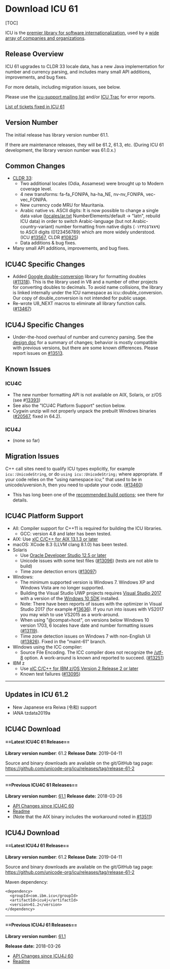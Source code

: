# Download ICU 61

[TOC]

ICU is the [premier library for software
internationalization](http://site.icu-project.org/#TOC-What-is-ICU-), used by a
[wide array of companies and organizations](../home/index.md).

## Release Overview

ICU 61 upgrades to CLDR 33 locale data, has a new Java implementation for number
and currency parsing, and includes many small API additions, improvements, and
bug fixes.

For more details, including migration issues, see below.

Please use the [icu-support mailing list](../contacts.md) and/or [ICU
Trac](http://bugs.icu-project.org/trac/newticket) for error reports.

[List of tickets fixed in ICU
61](http://bugs.icu-project.org/trac/query?status=closed&resolution=fixed&resolution=fixedbyotherticket&milestone=61.1&group=component&max=999&col=id&col=summary&col=resolution&col=milestone&col=status&col=owner&col=type&col=priority&col=project&col=weeks&order=priority)

## Version Number

The initial release has library version number 61.1.

If there are maintenance releases, they will be 61.2, 61.3, etc. (During ICU 61
development, the library version number was 61.0.x.)

## Common Changes

*   [CLDR 33](http://cldr.unicode.org/index/downloads/cldr-33):
    *   Two additional locales (Odia, Assamese) were brought up to Modern
        coverage level.
    *   4 new transforms: fa-fa_FONIPA, ha-ha_NE, nv-nv_FONIPA, vec-vec_FONIPA.
    *   New currency code MRU for Mauritania.
    *   Arabic native vs. ASCII digits: It is now possible to change a single
        data value
        ([locales/ar.txt](http://bugs.icu-project.org/trac/browser/trunk/icu4c/source/data/locales/ar.txt)
        NumberElements/default → "latn", rebuild ICU data) in order to switch
        Arabic-language (but not Arabic-country-variant) number formatting from
        native digits (٠١٢٣٤٥٦٧٨٩) to ASCII digits (0123456789) which are more
        widely understood. (ICU
        [#13567](http://bugs.icu-project.org/trac/ticket/13567), CLDR
        [#10825](https://unicode.org/cldr/trac/ticket/10825))
    *   Data additions & bug fixes.
*   Many small API additions, improvements, and bug fixes.

## ICU4C Specific Changes

*   Added [Google
    double-conversion](https://github.com/google/double-conversion) library for
    formatting doubles
    ([#11318](http://bugs.icu-project.org/trac/ticket/11318)). This is the
    library used in V8 and a number of other projects for converting doubles to
    decimals. To avoid name collisions, the library is linked internally under
    the ICU namespace as icu::double_conversion. Our copy of double_conversion
    is not intended for public usage.
*   Re-wrote U8_NEXT macros to eliminate all library function calls.
    ([#13467](http://bugs.icu-project.org/trac/ticket/13467))

## ICU4J Specific Changes

*   Under-the-hood overhaul of number and currency parsing. See the [design
    doc](https://docs.google.com/document/d/e/2PACX-1vRGRHf7Ga80UzrPxuqXUq67PR0491I7FFp2Ha7MbJaNy-WVLKWwJS_EMsS-7AraivDVsSAQ1aNyWC-L/pub)
    for a summary of changes; behavior is mostly compatible with previous
    versions, but there are some known differences. Please report issues on
    [#13513](http://bugs.icu-project.org/trac/ticket/13513).

## Known Issues

### ICU4C

*   The new number formatting API is not available on AIX, Solaris, or z/OS (see
    #[13393](https://ssl.icu-project.org/trac/ticket/13393))
*   See also the "ICU4C Platform Support" section below.
*   Cygwin unzip will not properly unpack the prebuilt Windows binaries
    ([#20567](https://unicode-org.atlassian.net/browse/ICU-20567), fixed in
    64.2).

### ICU4J

*   (none so far)

## Migration Issues

C++ call sites need to qualify ICU types explicitly, for example
`icu::UnicodeString`, or do `using icu::UnicodeString;` where appropriate. If
your code relies on the "using namespace icu;" that used to be in
unicode/uversion.h, then you need to update your code.
([#13460](http://bugs.icu-project.org/trac/ticket/13460))

*   This has long been one of the [recommended build
    options](http://source.icu-project.org/repos/icu/trunk/icu4c/readme.html#RecBuild);
    see there for details.

## ICU4C Platform Support

*   All: Compiler support for C++11 is required for building the ICU libraries.
    *   GCC: version 4.8 and later has been tested.
*   AIX: Use [xlC C/C++ for AIX 13.1.3 or
    later](http://www-01.ibm.com/support/docview.wss?uid=swg24041101)
*   macOS: XCode 8.3 (LLVM clang 8.1.0) has been tested.
*   Solaris
    *   Use [Oracle Developer Studio 12.5 or
        later](https://blogs.oracle.com//solaris/entry/oracle_developer_studio_12_5)
    *   Unicode issues with some test files
        ([#13096](http://bugs.icu-project.org/trac/ticket/13096)) (tests are not
        able to build)
    *   Time zone detection errors
        ([#13097](http://bugs.icu-project.org/trac/ticket/13097))
*   Windows:
    *   The minimum supported version is Windows 7. Windows XP and Windows Vista
        are no longer supported.
    *   Building the Visual Studio UWP projects requires [Visual Studio
        2017](https://www.visualstudio.com/downloads/) with a version of the
        [Windows 10 SDK](https://developer.microsoft.com/windows/downloads)
        installed.
    *   Note: There have been reports of issues with the optimizer in Visual
        Studio 2017 (for example
        #[13636](http://bugs.icu-project.org/trac/ticket/13636)). If you run
        into issues with VS2017 you may wish to use VS2015 as a work-around.
    *   When using "@compat=host", on versions below Windows 10 version 1703, 6
        locales have date and number formatting issues
        ([#13119](http://bugs.icu-project.org/trac/ticket/13119)).
    *   Time zone detection issues on Windows 7 with non-English UI
        ([#13826](http://bugs.icu-project.org/trac/ticket/13826)). Fixed in the
        "maint-61" branch.
*   Windows using the ICC compiler:
    *   Source File Encoding. The ICC compiler does not recognize the
        [/utf-8](https://software.intel.com/en-us/forums/intel-c-compiler/topic/733662)
        option. A work-around is known and reported to succeed.
        ([#13251](http://bugs.icu-project.org/trac/ticket/13251))
*   IBM z
    *   Use [xlC C/C++ for IBM z/OS Version 2 Release 2 or
        later](http://www-01.ibm.com/support/docview.wss?uid=swg27036892)
    *   Known test failures
        ([#13095](http://bugs.icu-project.org/trac/ticket/13095))

---

## Updates in ICU 61.2

*   New Japanese era Reiwa (令和) support
*   IANA tzdata2019a

## ICU4C Download

#### ==Latest ICU4C 61 Release==

**Library version number**: 61.2
**Release Date**: 2019-04-11

Source and binary downloads are available on the git/GitHub tag page:
<https://github.com/unicode-org/icu/releases/tag/release-61-2>

---

#### ==Previous ICU4C 61 Releases==

**Library version number:**
[61.1](https://github.com/unicode-org/icu/releases/tag/release-61-1)
**Release date:** 2018-03-26

*   [API Changes since ICU4C
    60](http://source.icu-project.org/repos/icu/tags/release-61-1/icu4c/APIChangeReport.html)
*   [Readme](http://www.icu-project.org/repos/icu/tags/release-61-1/icu4c/readme.html)
*   (Note that the AIX binary includes the workaround noted in
    [#13511](https://ssl.icu-project.org/trac/ticket/13511))

## ICU4J Download

#### ==Latest ICU4J 61 Release==

**Library version number**: 61.2
**Release Date**: 2019-04-11

Source and binary downloads are available on the git/GitHub tag page:
<https://github.com/unicode-org/icu/releases/tag/release-61-2>

Maven dependency:

```none
<dependency>
  <groupId>com.ibm.icu</groupId>
  <artifactId>icu4j</artifactId>
  <version>61.2</version>
</dependency>
```

---

#### ==Previous ICU4J 61 Releases==

**Library version number:**
[61.1](https://github.com/unicode-org/icu/releases/tag/release-61-1)

**Release date:** 2018-03-26

*   [API Changes since ICU4J
    60](http://source.icu-project.org/repos/icu/tags/release-61-1/icu4j/APIChangeReport.html)
*   [Readme](http://www.icu-project.org/repos/icu/tags/release-61-1/icu4j/readme.html)
